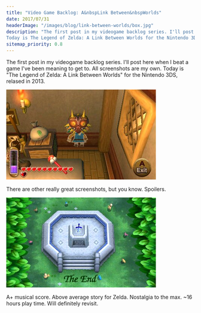 ```yaml
--- 
title: "Video Game Backlog: A&nbspLink Between&nbspWorlds"
date: 2017/07/31
headerImage: "/images/blog/link-between-worlds/box.jpg"
description: "The first post in my videogame backlog series. I'll post here when I beat a game I've been meaning to get to. All screenshots are my own.
Today is The Legend of Zelda: A Link Between Worlds for the Nintendo 3DS, relased in 2013."
sitemap_priority: 0.8
---
```


The first post in my videogame backlog series. I'll post here when I beat a game I've been meaning to get to. All screenshots are my own.
Today is "The Legend of Zelda: A Link Between Worlds" for the Nintendo 3DS, relased in 2013.

<img src= "../images/blog/link-between-worlds/majoras-mask.jpg"  />

There are other really great screenshots, but you know. Spoilers.

<img src= "../images/blog/link-between-worlds/the-end.jpg"  />

A+ musical score. Above average story for Zelda. Nostalgia to the max. ~16 hours play time. Will definitely revisit.
